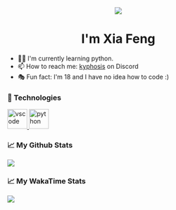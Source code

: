 <div align="center">
  <picture>
    <source
      srcset="https://capsule-render.vercel.app/api?type=waving&color=gradient&animation=fadeIn&section=section&text=%F0%9F%91%8B%20Hi%20there%21&fontSize=60&fontColor=000"
      media="(prefers-color-scheme: light), (prefers-color-scheme: no-preference)"
    />
    <img src="https://capsule-render.vercel.app/api?type=waving&color=gradient&animation=fadeIn&section=section&text=%F0%9F%91%8B%20Hi%20there%21&fontSize=60" />
  </picture>
</div>
<h1 align="center">I'm Xia Feng</h1>

- 🐱‍👤 I'm currently learning python.
- 📫 How to reach me: [kyphosis](https://discord.com/users/415117701007015946) on Discord
- 🎭 Fun fact: I'm 18 and I have no idea how to code :)

### 🐙 Technologies

<p align="left">
  <a href="https://code.visualstudio.com/">
    <img src="https://cdn.jsdelivr.net/gh/devicons/devicon/icons/vscode/vscode-original.svg" alt="vscode" width="45" height="45" />
  </a>
  <a href="https://www.python.org/">
    <img src="https://cdn.jsdelivr.net/gh/devicons/devicon/icons/python/python-original.svg" alt="python" width="45" height="45" />
  </a>
</p>

### 📈 My Github Stats

<a href="https://github.com/iwalyn">
  <picture>
    <source
      srcset="https://github-readme-stats.vercel.app/api?username=iwalyn&show_icons=true"
      media="(prefers-color-scheme: light), (prefers-color-scheme: no-preference)"
    />
    <img src="https://github-readme-stats.vercel.app/api?username=iwalyn&show_icons=true&theme=github_dark" />
  </picture>
</a>

### 📈 My WakaTime Stats

<a href="https://wakatime.com/@Xia_Beifeng">
  <picture>
    <source
      srcset="https://github-readme-stats.vercel.app/api/wakatime?username=Xia_Beifeng&layout=compact"
      media="(prefers-color-scheme: light), (prefers-color-scheme: no-preference)"
    />
    <img src="https://github-readme-stats.vercel.app/api/wakatime?username=Xia_Beifeng&layout=compact&theme=github_dark" />
  </picture>
</a>
